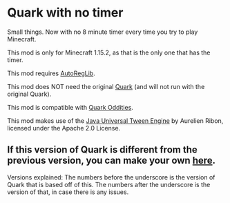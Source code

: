 # Quark with no timer
Small things. Now with no 8 minute timer every time you try to play Minecraft.

This mod is only for Minecraft 1.15.2, as that is the only one that has the timer.

This mod requires [AutoRegLib](https://github.com/Vazkii/AutoRegLib).

This mod does NOT need the original [Quark](https://github.com/Vazkii/Quark) (and will not run with the original Quark).

This mod is compatible with [Quark Oddities](https://www.curseforge.com/minecraft/mc-mods/quark-oddities).

This mod makes use of the [Java Universal Tween Engine](https://github.com/AurelienRibon/universal-tween-engine) by Aurelien Ribon, licensed under the Apache 2.0 License.  

If this version of Quark is different from the previous version, you can make your own [here](https://github.com/thepwrtank18/Quark-No-Timer/blob/master/createyourown.md).
---
Versions explained:
The numbers before the underscore is the version of Quark that is based off of this.
The numbers after the underscore is the version of that, in case there is any issues.
